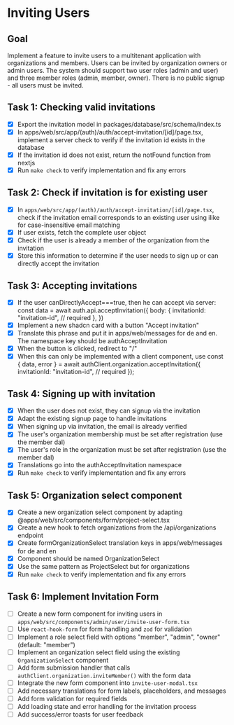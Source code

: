 # Inviting Users

## Goal

Implement a feature to invite users to a multitenant application with organizations and members. Users can be invited by organization owners or admin users. The system should support two user roles (admin and user) and three member roles (admin, member, owner). There is no public signup - all users must be invited.

## Task 1: Checking valid invitations

- [x] Export the invitation model in packages/database/src/schema/index.ts
- [x] In apps/web/src/app/(auth)/auth/accept-invitation/[id]/page.tsx, implement a server check to verify if the invitation id exists in the database
- [x] If the invitation id does not exist, return the notFound function from nextjs
- [x] Run `make check` to verify implementation and fix any errors

## Task 2: Check if invitation is for existing user

- [x] In `apps/web/src/app/(auth)/auth/accept-invitation/[id]/page.tsx`, check if the invitation email corresponds to an existing user using ilike for case-insensitive email matching
- [x] If user exists, fetch the complete user object
- [x] Check if the user is already a member of the organization from the invitation
- [x] Store this information to determine if the user needs to sign up or can directly accept the invitation

## Task 3: Accepting invitations

- [x] If the user canDirectlyAccept===true, then he can accept via server: const data = await auth.api.acceptInvitation({ body: { invitationId: "invitation-id", // required }, })
- [x] Implement a new shadcn card with a button "Accept invitation"
- [x] Translate this phrase and put it in apps/web/messages for de and en. The namespace key should be authAcceptInvitation
- [x] When the button is clicked, redirect to "/"
- [x] When this can only be implemented with a client component, use const { data, error } = await authClient.organization.acceptInvitation({ invitationId: "invitation-id", // required });

## Task 4: Signing up with invitation

- [x] When the user does not exist, they can signup via the invitation
- [x] Adapt the existing signup page to handle invitations
- [x] When signing up via invitation, the email is already verified
- [x] The user's organization membership must be set after registration (use the member dal)
- [x] The user's role in the organization must be set after registration (use the member dal)
- [x] Translations go into the authAcceptInvitation namespace
- [x] Run `make check` to verify implementation and fix any errors

## Task 5: Organization select component

- [x] Create a new organization select component by adapting @apps/web/src/components/form/project-select.tsx
- [x] Create a new hook to fetch organizations from the /api/organizations endpoint
- [x] Create formOrganizationSelect translation keys in apps/web/messages for de and en
- [x] Component should be named OrganizationSelect
- [x] Use the same pattern as ProjectSelect but for organizations
- [x] Run `make check` to verify implementation and fix any errors

## Task 6: Implement Invitation Form

- [ ] Create a new form component for inviting users in `apps/web/src/components/admin/user/invite-user-form.tsx`
- [ ] Use `react-hook-form` for form handling and `zod` for validation
- [ ] Implement a role select field with options "member", "admin", "owner" (default: "member")
- [ ] Implement an organization select field using the existing `OrganizationSelect` component
- [ ] Add form submission handler that calls `authClient.organization.inviteMember()` with the form data
- [ ] Integrate the new form component into `invite-user-modal.tsx`
- [ ] Add necessary translations for form labels, placeholders, and messages
- [ ] Add form validation for required fields
- [ ] Add loading state and error handling for the invitation process
- [ ] Add success/error toasts for user feedback